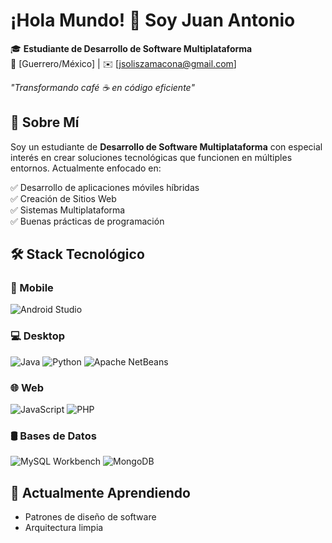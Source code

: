 # ¡Hola Mundo! 👋 Soy Juan Antonio

🎓 **Estudiante de Desarrollo de Software Multiplataforma**  
📍 [Guerrero/México] | ✉️ [jsoliszamacona@gmail.com]


_"Transformando café ☕ en código eficiente"_ 

## 🚀 Sobre Mí

Soy un estudiante de **Desarrollo de Software Multiplataforma** con especial interés en crear soluciones tecnológicas que funcionen en múltiples entornos. Actualmente enfocado en:

✅ Desarrollo de aplicaciones móviles híbridas   
✅ Creación de Sitios Web  
✅ Sistemas Multiplataforma   
✅ Buenas prácticas de programación

## 🛠 Stack Tecnológico

### 📱 Mobile
![Android Studio](https://img.shields.io/badge/Android_Studio-3DDC84?style=for-the-badge&logo=android-studio&logoColor=white)


### 💻 Desktop
![Java](https://img.shields.io/badge/Java-ED8B00?style=for-the-badge&logo=openjdk&logoColor=white)
![Python](https://img.shields.io/badge/Python-3776AB?style=for-the-badge&logo=python&logoColor=white)
![Apache NetBeans](https://img.shields.io/badge/Apache_NetBeans-1B6AC6?style=for-the-badge&logo=apache-netbeans-ide&logoColor=white)

### 🌐 Web
![JavaScript](https://img.shields.io/badge/JavaScript-F7DF1E?style=for-the-badge&logo=javascript&logoColor=black)
![PHP](https://img.shields.io/badge/PHP-777BB4?style=for-the-badge&logo=php&logoColor=white)

### 🛢 Bases de Datos
![MySQL Workbench](https://img.shields.io/badge/MySQL_Workbench-4479A1?style=for-the-badge&logo=mysql&logoColor=white)
![MongoDB](https://img.shields.io/badge/MongoDB-47A248?style=for-the-badge&logo=mongodb&logoColor=white)


## 🌱 Actualmente Aprendiendo

- Patrones de diseño de software
- Arquitectura limpia




